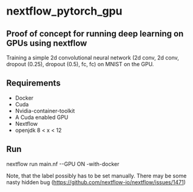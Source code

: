 # nextflow_pytorch_gpu

## Proof of concept for running deep learning on GPUs using nextflow
Training a simple 2d convolutional neural network (2d conv, 2d conv, dropout (0.25), dropout (0.5), fc, fc) on MNIST on the GPU.

## Requirements

* Docker
* Cuda
* Nvidia-container-toolkit
* A Cuda enabled GPU
* Nextflow
* openjdk 8 < x < 12

## Run 

nextflow run main.nf --GPU ON -with-docker

Note, that the label possibly has to be set manually. There may be some nasty hidden bug (https://github.com/nextflow-io/nextflow/issues/1471)

